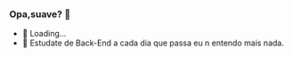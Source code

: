 ### Opa,suave? 👋

- 🔭 Loading...
- 🌱 Estudate de Back-End
a cada dia que passa eu n entendo mais nada.
